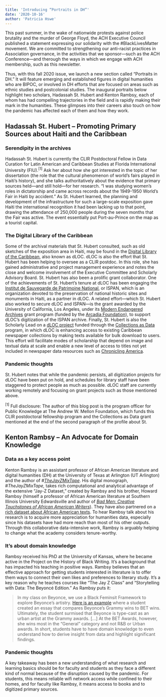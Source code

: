 ```yaml
---
title: 'Introducing “Portraits in DH”'
date: '2020-10-16'
author: 'Patricia Hswe'
---
```

This past summer, in the wake of nationwide protests against police brutality and the murder of George Floyd, the ACH Executive Council published a statement expressing our solidarity with the #BlackLivesMatter movement. We are committed to strengthening our anti-racist practices in Association governance, in the activities that we sponsor—such as the ACH Conference—and therough the ways in which we engage with ACH membership, such as this newsletter.

Thus, with this fall 2020 issue, we launch a new section called “Portraits in DH.” It will feature emerging and established figures in digital humanities who are BIPOC, or involved in DH efforts that are focused on areas such as ethnic studies and postcolonial studies. The inaugural portraits below highlight two scholars, Hadassah St. Hubert and Kenton Rambsy, each of whom has had compelling trajectories in the field and is rapidly making their mark in the humanities. These glimpses into their careers also touch on how the pandemic has affected each of them and how they work.

## Hadassah St. Hubert – Promoting Primary Sources about Haiti and the Caribbean

### Serendipity in the archives

Hadassah St. Hubert is currently the CLIR Postdoctoral Fellow in Data Curation for Latin American and Caribbean Studies at Florida International University (FIU).<sup>\[1\]</sup> Ask her about how she got interested in the topic of her dissertation (the role that the cultural phenomenon of world’s fairs played in Haiti’s history), and she talks authoritatively about the evidence that primary sources held—and still hold—for her research. “I was studying women’s roles in dictatorship and came across records about the 1949-1950 World’s Fair in Haiti by accident.” As St. Hubert learned, the planning and development of the infrastructure for such a large-scale exposition gave Haiti the international recognition it had been lacking up to that point, drawing the attendance of 250,000 people during the seven months that the Fair was active. The event essentially put Port-au-Prince on the map as a tourist capital.

### The Digital Library of the Caribbean

Some of the archival materials that St. Hubert consulted, such as old sketches of the exposition area in Haiti, may be found in the [Digital Library of the Caribbean](https://www.dloc.com/), also known as dLOC. dLOC is also the effort that St. Hubert has been helping to oversee as a CLIR postdoc. In this role, she has gained administrative and project management experience and notes the close and welcome involvement of the Executive Committee and Scholarly Advisory Board. St. Hubert has also been a prolific grant collaborator. One of the achievements of St. Hubert’s tenure at dLOC has been engaging the [<span lang="fr">Institut de Sauvegarde de Patrimoine National</span>](https://ispan.gouv.ht/), or ISPAN, which is an organization devoted to the preservation of national historic sites and monuments in Haiti, as a partner in dLOC. A related effort—which St. Hubert also worked to secure dLOC and ISPAN—is the grant awarded by the University of California, Los Angeles, under its [Modern Endangered Archives](https://www.library.ucla.edu/partnerships/modern-endangered-archives-program) grant program (funded by the [Arcadia Foundation](https://arcadiafoundation.org/)), to support dLOC’s digitization of the ISPAN archive. Finally, St. Hubert is also the Scholarly Lead on a [dLOC project](http://dlocasdata.domains.uflib.ufl.edu/) funded through the [Collections as Data](https://collectionsasdata.github.io/part2whole/cohortone/) program, in which dLOC is enhancing access to existing Caribbean newspaper collections by making texts available for bulk download to users. This effort will facilitate modes of scholarship that depend on image and textual data at scale and enable a new level of access to titles not yet included in newspaper data resources such as [Chronicling America](https://chroniclingamerica.loc.gov/)*.*

### Pandemic thoughts

St. Hubert notes that while the pandemic persists, all digitization projects for dLOC have been put on hold, and schedules for library staff have been staggered to protect people as much as possible. dLOC staff are currently working remotely and focusing on grant projects such as those mentioned above.

<sup>\[1\]</sup> Full disclosure: The author of this blog post is the program officer for Public Knowledge at The Andrew W. Mellon Foundation, which funds this CLIR postdoctoral fellowship program and the Collections as Data grant mentioned at the end of the second paragraph of the profile about St.

## Kenton Rambsy – An Advocate for Domain Knowledge

### Data as a key access point

Kenton Rambsy is an assistant professor of African American literature and digital humanities (DH) at the University of Texas at Arlington (UT Arlington) and the author of #[*TheJayZMixTape*](https://iopn.library.illinois.edu/scalar/the-jay-z-mixtape/index). His digital monograph, #*TheJayZMixTape,* takes rich computational and analytical advantage of the extensive “Jay-Z Dataset,” created by Rambsy and his brother, Howard Rambsy (himself a professor of African American literature at Southern Illinois University Edwardsville and author of [*Bad Men: Creative Touchstones of African American Writers*](https://www.upress.virginia.edu/title/5428)). They have also partnered on a [rich dataset about African American texts](http://www.culturalfront.org/2020/09/beginning-with-dataset-of-300-african.html). To hear Rambsy talk about his research is to acquire more appreciation for humanities data, especially since his datasets have had more reach than most of his other outputs. Through this collaborative data-intensive work, Rambsy is arguably helping to change what the academy considers tenure-worthy.

### It’s about domain knowledge

Rambsy received his PhD at the University of Kansas, where he became active in the Project on the History of Black Writing. It’s a background that has impacted his teaching in positive ways. Rambsy believes that an effective approach for getting students interested in literature is to offer them ways to connect their own likes and preferences to literary study. It’s a key reason why he teaches courses like “The Jay Z Class” and “Storytelling with Data: The Beyoncé Edition.” As Rambsy puts it:

> In my class on Beyonce, we use a Black Feminsit Framework to explore Beyonce’s artistry. [Here is an example](https://public.tableau.com/profile/kenton.rambsy3027#!/vizhome/BeyonceattheGrammysvsBeyonceatBET-LucienLi-Sample/IsGrammyColoringBeyonceBlack?publish=yes) where a student created an essay that compares Beyonce’s Grammy wins to BET wins. Ultimately, the student surmised that Beyonce is type-cast as an urban artist at the Grammy awards. \[...\] At the BET Awards, however, she wins most in the “General” category and not R&amp;B or Urban awards. In short, students have to have domain knowledge to even understand how to derive insight from data and highlight significant findings.

### Pandemic thoughts

A key takeaway has been a new understanding of what research and learning basics should be for faculty and students as they face a different kind of normal because of the disruption caused by the pandemic. For students, this means reliable wifi network access while confined to their homes, and for faculty like Rambsy, it means access to books and to digitized primary sources.